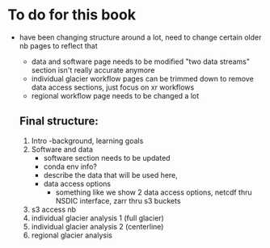 # To do for this book

- have been changing structure around a lot, need to change certain older nb pages to reflect that
    - data and software page needs to be modified
        "two data streams" section isn't really accurate anymore
    - individual glacier workflow pages can be trimmed down to remove data access sections, just focus on xr workflows
    - regional workflow page needs to be changed a lot
    
    ## Final structure:
    1. Intro
        -background, learning goals
    2. Software and data
        - software section needs to be updated
        - conda env info?
        - describe the data that will be used here, 
        - data access options
            - something like we show 2 data access options, netcdf thru NSDIC interface, zarr thru s3 buckets
    3. s3 access nb
    4. individual glacier analysis 1 (full glacier)
    5. individual glacier analysis 2 (centerline)
    6. regional glacier analysis 
